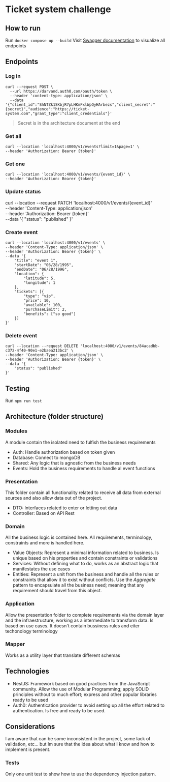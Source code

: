 # Ticket system challenge

## How to run
Run `docker compose up --build`
Visit [Swagger documentation](http://localhost:4000/api) to visualize all endpoints

## Endpoints

### Log in
```
curl --request POST \
  --url https://darvand.auth0.com/oauth/token \
  --header 'content-type: application/json' \
  --data '{"client_id":"ShNTZk1SKbjR7pLHKmFxlWpQyHArbezs","client_secret":"{secret}","audience":"https://ticket-system.com","grant_type":"client_credentials"}'
```
> Secret is in the architecture document at the end

### Get all
```
curl --location 'localhost:4000/v1/events?limit=1&page=1' \
--header 'Authorization: Bearer {token}'
```

### Get one

```
curl --location 'localhost:4000/v1/events/{event_id}' \
--header 'Authorization: Bearer {token}'
```

### Update status

curl --location --request PATCH 'localhost:4000/v1/events/{event_id}' \
--header 'Content-Type: application/json' \
--header 'Authorization: Bearer {token}' \
--data '{
    "status": "published"
}'

### Create event

```
curl --location 'localhost:4000/v1/events' \
--header 'Content-Type: application/json' \
--header 'Authorization: Bearer {token}' \
--data '{
    "title": "event 1",
    "startDate": "06/28/1995",
    "endDate": "06/28/1996",
    "location": {
        "latitude": 5,
        "longitude": 1
    },
    "tickets": [{
        "type": "vip",
        "price": 10,
        "available": 100,
        "purchaseLimit": 2,
        "benefits": ["so good"]
    }]
}'
```

### Delete event

```
curl --location --request DELETE 'localhost:4000/v1/events/84acadbb-c372-4f40-90e1-e2baea213bc2' \
--header 'Content-Type: application/json' \
--header 'Authorization: Bearer {token}' \
--data '{
    "status": "published"
}'
```

## Testing

Run `npm run test`

## Architecture (folder structure)

### Modules

A module contain the isolated need to fulfish the business requirements

- Auth: Handle authorization based on token given
- Database: Connect to mongoDB
- Shared: Any logic that is agnostic from the business needs
- Events: Hold the business requirements to handle al event functions

### Presentation
This folder contain all functionality related to receive all data from external sources and also allow data out of the project.
- DTO: Interfaces related to enter or letting out data
- Controller: Based on API Rest

### Domain
All the business logic is contained here. All requirements, terminology, constraints and more is handled here.

- Value Objects: Represent a minimal information related to business. Is unique based on his properties and contain constraints or validations
- Services: Without defining what to do, works as an abstract logic that manifestates the use cases
- Entities: Represent a unit from the business and handle all the rules or constraints that allow it to exist without conflicts. Use the *Aggregate* pattern to encapsulate all the business need; meaning that any requirement should travel from this object.

### Application
Allow the presentation folder to complete requirements via the domain layer and the infraestructure, working as a intermediate to transform data. Is based on use cases. It doesn't contain bussiness rules and eiter techonology terminology

### Mapper
Works as a utility layer that translate different schemas

## Technologies

- NestJS: Framework based on good practices from the JavaScript community. Allow the use of Modular Programming; apply SOLID principles without to much effort; express and other popular libraries ready to be used
- Auth0: Authentication provider to avoid setting up all the effort related to authentication. Is free and ready to be used.

## Considerations
I am aware that can be some inconsistent in the project, some lack of validation, etc... but Im sure that the idea about what I know and how to implement is present.

### Tests
Only one unit test to show how to use the dependency injection pattern.